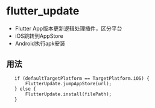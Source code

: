 # flutter_update

* Flutter App版本更新逻辑处理插件，区分平台
* iOS跳转到AppStore
* Android执行apk安装

## 用法

```
   if (defaultTargetPlatform == TargetPlatform.iOS) {
       FlutterUpdate.jumpAppStore(url);
   } else {
       FlutterUpdate.install(filePath);
   }
```